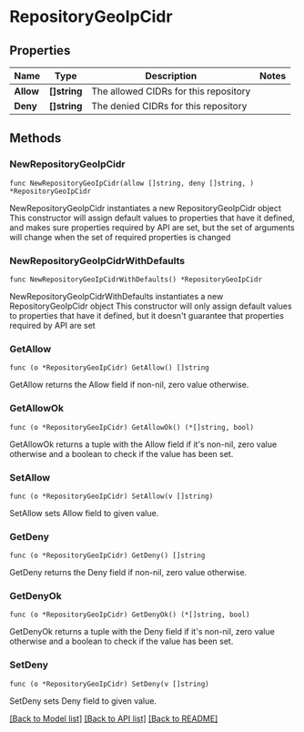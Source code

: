 # RepositoryGeoIpCidr

## Properties

Name | Type | Description | Notes
------------ | ------------- | ------------- | -------------
**Allow** | **[]string** | The allowed CIDRs for this repository | 
**Deny** | **[]string** | The denied CIDRs for this repository | 

## Methods

### NewRepositoryGeoIpCidr

`func NewRepositoryGeoIpCidr(allow []string, deny []string, ) *RepositoryGeoIpCidr`

NewRepositoryGeoIpCidr instantiates a new RepositoryGeoIpCidr object
This constructor will assign default values to properties that have it defined,
and makes sure properties required by API are set, but the set of arguments
will change when the set of required properties is changed

### NewRepositoryGeoIpCidrWithDefaults

`func NewRepositoryGeoIpCidrWithDefaults() *RepositoryGeoIpCidr`

NewRepositoryGeoIpCidrWithDefaults instantiates a new RepositoryGeoIpCidr object
This constructor will only assign default values to properties that have it defined,
but it doesn't guarantee that properties required by API are set

### GetAllow

`func (o *RepositoryGeoIpCidr) GetAllow() []string`

GetAllow returns the Allow field if non-nil, zero value otherwise.

### GetAllowOk

`func (o *RepositoryGeoIpCidr) GetAllowOk() (*[]string, bool)`

GetAllowOk returns a tuple with the Allow field if it's non-nil, zero value otherwise
and a boolean to check if the value has been set.

### SetAllow

`func (o *RepositoryGeoIpCidr) SetAllow(v []string)`

SetAllow sets Allow field to given value.


### GetDeny

`func (o *RepositoryGeoIpCidr) GetDeny() []string`

GetDeny returns the Deny field if non-nil, zero value otherwise.

### GetDenyOk

`func (o *RepositoryGeoIpCidr) GetDenyOk() (*[]string, bool)`

GetDenyOk returns a tuple with the Deny field if it's non-nil, zero value otherwise
and a boolean to check if the value has been set.

### SetDeny

`func (o *RepositoryGeoIpCidr) SetDeny(v []string)`

SetDeny sets Deny field to given value.



[[Back to Model list]](../README.md#documentation-for-models) [[Back to API list]](../README.md#documentation-for-api-endpoints) [[Back to README]](../README.md)


